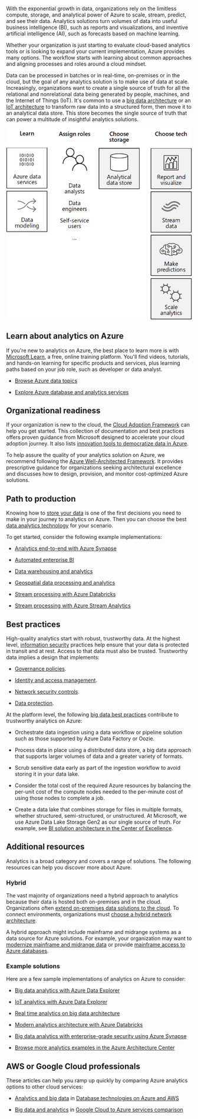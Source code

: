 With the exponential growth in data, organizations rely on the limitless
compute, storage, and analytical power of Azure to scale, stream, predict, and
see their data. Analytics solutions turn volumes of data into useful business
intelligence (BI), such as reports and visualizations, and inventive artificial
intelligence (AI), such as forecasts based on machine learning.

Whether your organization is just starting to evaluate cloud-based analytics
tools or is looking to expand your current implementation, Azure provides many
options. The workflow starts with learning about common approaches and aligning
processes and roles around a cloud mindset.

Data can be processed in batches or in real-time, on-premises or in the cloud,
but the goal of any analytics solution is to make use of data at scale.
Increasingly, organizations want to create a single source of truth for all the
relational and nonrelational data being generated by people, machines, and the
Internet of Things (IoT). It's common to use a [big data
architecture](../../guide/architecture-styles/big-data.md)
or an [IoT
architecture](../../guide/architecture-styles/big-data.md#iot-architecture)
to transform raw data into a structured form, then move it to an analytical data
store. This store becomes the single source of truth that can power a multitude
of insightful analytics solutions.

![The solution journey for analytics on Azure starts with learning and assigning roles. Next, choose a storage solution and an Azure BI or AI technology for the workload.](../media/analytics-get-started-diagram.png)

## Learn about analytics on Azure

If you're new to analytics on Azure, the best place to learn more is with
[Microsoft Learn](/learn/?WT.mc_id=learnaka), a free, online training platform.
You'll find videos, tutorials, and hands-on learning for specific products and
services, plus learning paths based on your job role, such as developer or data
analyst.

-   [Browse Azure data
    topics](/learn/browse/?products=azure&filter-products=data&terms=data)

-   [Explore Azure database and analytics
    services](/learn/modules/azure-database-fundamentals/)

## Organizational readiness 

If your organization is new to the cloud, the [Cloud Adoption
Framework](/azure/cloud-adoption-framework/) can
help you get started. This collection of documentation and best practices offers
proven guidance from Microsoft designed to accelerate your cloud adoption
journey. It also lists [innovation tools to democratize data in
Azure](/azure/cloud-adoption-framework/innovate/best-practices/data).

To help assure the quality of your analytics solution on Azure, we recommend
following the [Azure Well-Architected
Framework](../../framework/index.md). It
provides prescriptive guidance for organizations seeking architectural
excellence and discusses how to design, provision, and monitor cost-optimized
Azure solutions.

## Path to production

Knowing how to [store your
data](../../data-guide/technology-choices/analytical-data-stores.md)
is one of the first decisions you need to make in your journey to analytics on
Azure. Then you can choose the best [data analytics
technology](../../data-guide/technology-choices/analysis-visualizations-reporting.md)
for your scenario.

To get started, consider the following example implementations:

-   [Analytics end-to-end with Azure
    Synapse](../../example-scenario/dataplate2e/data-platform-end-to-end.yml)

-   [Automated enterprise
    BI](../../reference-architectures/data/enterprise-bi-adf.yml)

-   [Data warehousing and
    analytics](../../example-scenario/data/data-warehouse.yml)

-   [Geospatial data processing and
    analytics](../../example-scenario/data/geospatial-data-processing-analytics-azure.yml)

-   [Stream processing with Azure
    Databricks](../../reference-architectures/data/stream-processing-databricks.yml)

-   [Stream processing with Azure Stream
    Analytics](../../reference-architectures/data/stream-processing-stream-analytics.yml)

## Best practices

High-quality analytics start with robust, trustworthy data. At the highest
level, [information
security](../../framework/security/overview.md)
practices help ensure that your data is protected in transit and at rest. Access
to that data must also be trusted. Trustworthy data implies a design that
implements:

-   [Governance
    policies](../../framework/security/design-governance.md).

-   [Identity and access
    management](../../framework/security/design-identity.md).

-   [Network security
    controls](../../framework/security/design-network.md).

-   [Data
    protection](../../framework/security/design-storage.md).

At the platform level, the following [big data best
practices](../../guide/architecture-styles/big-data.md#best-practices)
contribute to trustworthy analytics on Azure:

-   Orchestrate data ingestion using a data workflow or pipeline solution such
    as those supported by Azure Data Factory or Oozie.

-   Process data in place using a distributed data store, a big data approach
    that supports larger volumes of data and a greater variety of formats.

-   Scrub sensitive data early as part of the ingestion workflow to avoid
    storing it in your data lake.

-   Consider the total cost of the required Azure resources by balancing the
    per-unit cost of the compute nodes needed to the per-minute cost of using
    those nodes to complete a job.

-   Create a data lake that combines storage for files in multiple formats,
    whether structured, semi-structured, or unstructured. At Microsoft, we use
    Azure Data Lake Storage Gen2 as our single source of truth. For example, see
    [BI solution architecture in the Center of
    Excellence](/power-bi/guidance/center-of-excellence-business-intelligence-solution-architecture).

## Additional resources

Analytics is a broad category and covers a range of solutions. The following
resources can help you discover more about Azure.

### Hybrid

The vast majority of organizations need a hybrid approach to analytics because
their data is hosted both on-premises and in the cloud. Organizations often
[extend on-premises data solutions to the
cloud](../../data-guide/scenarios/hybrid-on-premises-and-cloud.md).
To connect environments, organizations must [choose a hybrid network
architecture](../../reference-architectures/hybrid-networking/index.yml).

A hybrid approach might include mainframe and midrange systems as a data source
for Azure solutions. For example, your organization may want to [modernize
mainframe and midrange
data](../../reference-architectures/migration/modernize-mainframe-data-to-azure.yml)
or provide [mainframe access to Azure
databases](./mainframe-access-azure-databases.yml).

### Example solutions

Here are a few sample implementations of analytics on Azure to consider:

-   [Big data analytics with Azure Data
    Explorer](./big-data-azure-data-explorer.yml)

-   [IoT analytics with Azure Data
    Explorer](./iot-azure-data-explorer.yml)

-   [Real time analytics on big data
    architecture](./real-time-analytics.yml)

-   [Modern analytics architecture with Azure
    Databricks](./azure-databricks-modern-analytics-architecture.yml)

-   [Big data analytics with enterprise-grade security using Azure
    Synapse](./big-data-analytics-enterprise-grade-security.yml)

-   [Browse more analytics examples in the Azure Architecture
    Center](../../browse/index.yml?azure_categories=analytics)

## AWS or Google Cloud professionals

These articles can help you ramp up quickly by comparing Azure analytics options
to other cloud services:

-   [Analytics and big
    data](../../aws-professional/databases.md#analytics-and-big-data)
    in [Database technologies on Azure and
    AWS](../../aws-professional/databases.md)

-   [Big data and
    analytics](../../gcp-professional/services.md#big-data-and-analytics)
    in [Google Cloud to Azure services
    comparison](../../gcp-professional/services.md)
